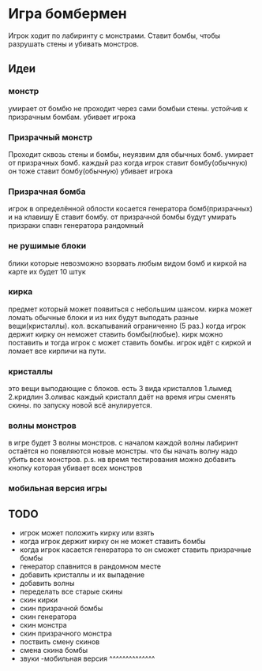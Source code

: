 # Игра бомбермен

Игрок ходит по лабиринту с монстрами. Ставит бомбы, чтобы разрушать стены и убивать монстров.

## Идеи


### монстр
умирает от бомбю
не проходит через сами бомбыи стены.
устойчив к призрачным бомбам.
убивает игрока

### Призрачный монстр

Проходит сквозь стены и бомбы, неуязвим для обычных бомб.
умирает от призрачных бомб.
каждый раз когда игрок ставит бомбу(обычную) он тоже ставит бомбу(обычную)
убивает игрока

### Призрачная бомба
игрок в определённой облости косается генератора бомб(призрачных) и на клавишу E ставит бомбу.
от призрачной бомбы будут умирать призраки
спавн генератора рандомный

### не рушимые блоки 
блики которые невозможно взорвать любым видом бомб и киркой
на карте их будет 10 штук

### кирка
предмет который может появиться с небольшим шансом.
кирка может ломать обычные блоки и из них будут выподать разные вещи(кристаллы).
кол. вскапываний ограниченно (5 раз.)
когда игрок держит кирку он неможет ставить бомбы(любые).
кирк можно поставить и тогда игрок с может ставить бомбы.
игрок идёт с киркой и ломает все кирпичи на пути.

### кристаллы
это вещи выподающие с блоков.
есть 3 вида кристаллов
1.лымед
2.кридлин
3.оливас
каждый кристалл даёт на время игры сменять скины.
по запуску новой всё анулируется.

### волны монстров
в игре будет 3 волны монстров.
с началом каждой волны лабиринт остаётся но появляются новые монстры.
что бы начать волну надо убить всех монстров.
p.s. нв время тестирования можно добавить кнопку которая убивает всех монстров

### мобильная версия игры

## TODO

- игрок может положить кирку или взять
- когда игрок держит кирку он не может ставить бомбы
- когда игрок касается генератора то он сможет ставить призрачные бомбы
- генератор спавнится в рандомном месте
- добавить кристаллы и их выпадение 
- добавить волны
- переделать все старые скины
- скин кирки
- скин призрачной бомбы
- скин генератора 
- скин монстра
- скин призрачного монстра
- поствить смену скинов 
- смена скина бомбы
- звуки
-мобильная версия ^^^^^^^^^^^^^^